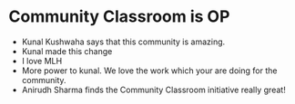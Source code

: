 # Community Classroom is OP

- Kunal Kushwaha says that this community is amazing.
- Kunal made this change
- I love MLH
- More power to kunal. We love the work which your are doing for the community.
- Anirudh Sharma finds the Community Classroom initiative really great!
